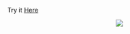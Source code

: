 Try it [Here](inventory-app-production-0c27.up.railway.app)

<p align="center">
  <a href="https://skillicons.dev">
    <img src="https://skillicons.dev/icons?i=javascript,nodejs,express,mongo&perline=4" />
  </a>
</p>
